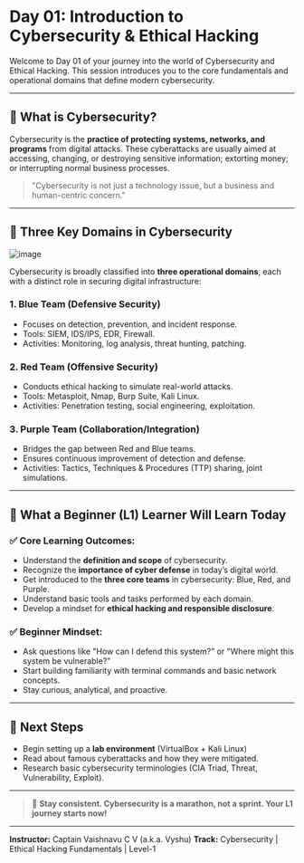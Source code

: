 # Day 01: Introduction to Cybersecurity & Ethical Hacking

Welcome to Day 01 of your journey into the world of Cybersecurity and Ethical Hacking. This session introduces you to the core fundamentals and operational domains that define modern cybersecurity.

---

## 📌 What is Cybersecurity?

Cybersecurity is the **practice of protecting systems, networks, and programs** from digital attacks. These cyberattacks are usually aimed at accessing, changing, or destroying sensitive information; extorting money; or interrupting normal business processes.

> "Cybersecurity is not just a technology issue, but a business and human-centric concern."

---

## 🔐 Three Key Domains in Cybersecurity

![image](https://github.com/user-attachments/assets/b8d23076-c81f-42b7-a72b-505861bf5abd)


Cybersecurity is broadly classified into **three operational domains**, each with a distinct role in securing digital infrastructure:

### 1. **Blue Team** (Defensive Security)

* Focuses on detection, prevention, and incident response.
* Tools: SIEM, IDS/IPS, EDR, Firewall.
* Activities: Monitoring, log analysis, threat hunting, patching.

### 2. **Red Team** (Offensive Security)

* Conducts ethical hacking to simulate real-world attacks.
* Tools: Metasploit, Nmap, Burp Suite, Kali Linux.
* Activities: Penetration testing, social engineering, exploitation.

### 3. **Purple Team** (Collaboration/Integration)

* Bridges the gap between Red and Blue teams.
* Ensures continuous improvement of detection and defense.
* Activities: Tactics, Techniques & Procedures (TTP) sharing, joint simulations.

---

## 📘 What a Beginner (L1) Learner Will Learn Today

### ✅ Core Learning Outcomes:

* Understand the **definition and scope** of cybersecurity.
* Recognize the **importance of cyber defense** in today’s digital world.
* Get introduced to the **three core teams** in cybersecurity: Blue, Red, and Purple.
* Understand basic tools and tasks performed by each domain.
* Develop a mindset for **ethical hacking and responsible disclosure**.

### ✅ Beginner Mindset:

* Ask questions like "How can I defend this system?" or "Where might this system be vulnerable?"
* Start building familiarity with terminal commands and basic network concepts.
* Stay curious, analytical, and proactive.

---

## 📎 Next Steps

* Begin setting up a **lab environment** (VirtualBox + Kali Linux)
* Read about famous cyberattacks and how they were mitigated.
* Research basic cybersecurity terminologies (CIA Triad, Threat, Vulnerability, Exploit).

---

> 🚀 **Stay consistent. Cybersecurity is a marathon, not a sprint. Your L1 journey starts now!**

---

**Instructor:** Captain Vaishnavu C V (a.k.a. Vyshu)
**Track:** Cybersecurity | Ethical Hacking Fundamentals | Level-1
